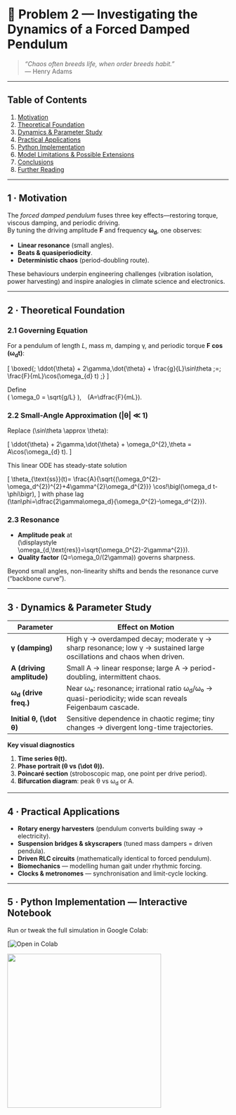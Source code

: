 # 🔄 Problem 2 — Investigating the Dynamics of a Forced Damped Pendulum

> *“Chaos often breeds life, when order breeds habit.”*  
> — Henry Adams  

---

## Table of Contents
1. [Motivation](#motivation)  
2. [Theoretical Foundation](#theory)  
3. [Dynamics & Parameter Study](#dynamics)  
4. [Practical Applications](#applications)  
5. [Python Implementation](#implementation)  
6. [Model Limitations & Possible Extensions](#limitations)  
7. [Conclusions](#conclusions)  
8. [Further Reading](#references)  

---

<a name="motivation"></a>
## 1 · Motivation
The *forced damped pendulum* fuses three key effects—restoring torque, viscous damping, and periodic driving.  
By tuning the driving amplitude **F** and frequency **ω<sub>d</sub>**, one observes:

* **Linear resonance** (small angles).  
* **Beats & quasiperiodicity**.  
* **Deterministic chaos** (period-doubling route).  

These behaviours underpin engineering challenges (vibration isolation, power harvesting) and inspire analogies in climate science and electronics.

---

<a name="theory"></a>
## 2 · Theoretical Foundation

### 2.1 Governing Equation
For a pendulum of length *L*, mass *m*, damping γ, and periodic torque **F cos (ω<sub>d</sub>t)**:

\[
\boxed{\;
\ddot{\theta} + 2\gamma\,\dot{\theta} + \frac{g}{L}\sin\theta
  \;=\; \frac{F}{mL}\cos(\omega_{d} t)
\;}
\]

Define  
\( \omega_0 = \sqrt{g/L} \), \(A=\dfrac{F}{mL}\).

### 2.2 Small-Angle Approximation (|θ| ≪ 1)
Replace \(\sin\theta \approx \theta\):

\[
\ddot{\theta} + 2\gamma\,\dot{\theta} + \omega_0^{2}\,\theta
  = A\cos(\omega_{d} t).
\]

This linear ODE has steady-state solution

\[
\theta_{\text{ss}}(t)=
 \frac{A}{\sqrt{(\omega_0^{2}-\omega_d^{2})^{2}+4\gamma^{2}\omega_d^{2}}}
 \cos\!\bigl(\omega_d t-\phi\bigr),
\]
with phase lag  
\(\tan\phi=\dfrac{2\gamma\omega_d}{\omega_0^{2}-\omega_d^{2}}\).

### 2.3 Resonance
* **Amplitude peak** at  
  \(\displaystyle \omega_{d,\text{res}}=\sqrt{\omega_0^{2}-2\gamma^{2}}\).
* **Quality factor** \(Q=\omega_0/(2\gamma)\) governs sharpness.

Beyond small angles, non-linearity shifts and bends the resonance curve (“backbone curve”).

---

<a name="dynamics"></a>
## 3 · Dynamics & Parameter Study

| Parameter | Effect on Motion |
|-----------|------------------|
| **γ (damping)** | High γ → overdamped decay; moderate γ → sharp resonance; low γ → sustained large oscillations and chaos when driven. |
| **A (driving amplitude)** | Small A → linear response; large A → period-doubling, intermittent chaos. |
| **ω<sub>d</sub> (drive freq.)** | Near ω₀: resonance; irrational ratio ω<sub>d</sub>/ω₀ → quasi-periodicity; wide scan reveals Feigenbaum cascade. |
| **Initial θ, \(\dot θ\)** | Sensitive dependence in chaotic regime; tiny changes → divergent long-time trajectories. |

**Key visual diagnostics**

1. **Time series θ(t).**  
2. **Phase portrait (θ vs \(\dot θ\)).**  
3. **Poincaré section** (stroboscopic map, one point per drive period).  
4. **Bifurcation diagram**: peak θ vs ω<sub>d</sub> or A.  

---

<a name="applications"></a>
## 4 · Practical Applications
- **Rotary energy harvesters** (pendulum converts building sway → electricity).  
- **Suspension bridges & skyscrapers** (tuned mass dampers = driven pendula).  
- **Driven RLC circuits** (mathematically identical to forced pendulum).  
- **Biomechanics** — modelling human gait under rhythmic forcing.  
- **Clocks & metronomes** — synchronisation and limit-cycle locking.

---

<a name="implementation"></a>
## 5 · Python Implementation — Interactive Notebook

Run or tweak the full simulation in Google Colab:

[![Open in Colab](https://colab.research.google.com/drive/17Yx0rQYcFZwqm67f8Gf-BKdRw7pbXefR?usp=sharing)

<img src="https://i.imgur.com/TwQpBJR.png" width="350">


